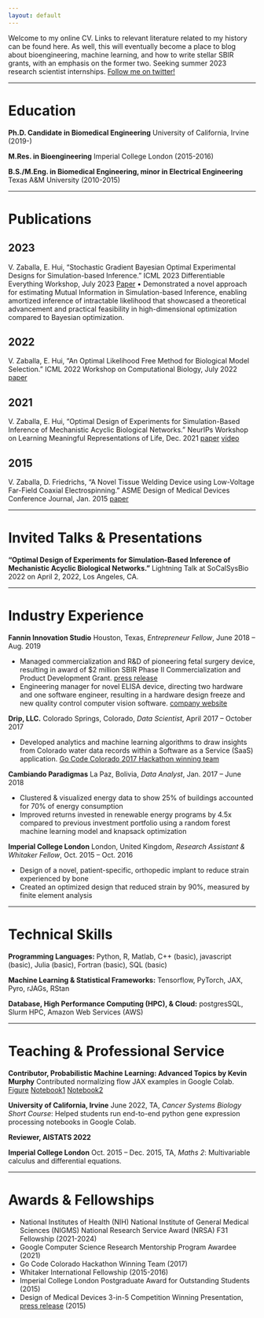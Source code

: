 ```yaml
---
layout: default
---
```


Welcome to my online CV. Links to relevant literature related to my history can be found here. As well, this will eventually become a place to blog about bioengineering, machine learning, and how to write stellar SBIR grants, with an emphasis on the former two. Seeking summer 2023 research scientist internships. [Follow me on twitter!](https://twitter.com/VZaballa)

* * *

# Education

**Ph.D. Candidate in Biomedical Engineering** University of California, Irvine (2019-)

**M.Res. in Bioengineering** Imperial College London (2015-2016)

**B.S./M.Eng. in Biomedical Engineering, minor in Electrical Engineering** Texas A&M University (2010-2015)

* * *

# Publications

## 2023
V. Zaballa, E. Hui, “Stochastic Gradient Bayesian Optimal Experimental Designs for Simulation-based Inference.” ICML 2023 Differentiable Everything Workshop, July 2023 [Paper](https://arxiv.org/abs/2306.15731)
•	Demonstrated a novel approach for estimating Mutual Information in Simulation-based Inference, enabling amortized inference of intractable likelihood that showcased a theoretical advancement and practical feasibility in high-dimensional optimization compared to Bayesian optimization.


## 2022
V. Zaballa, E. Hui, “An Optimal Likelihood Free Method for Biological Model Selection.” ICML 2022 Workshop on Computational Biology, July 2022 [paper](https://arxiv.org/abs/2208.02344) 

## 2021
V. Zaballa, E. Hui, “Optimal Design of Experiments for Simulation-Based Inference of Mechanistic Acyclic Biological Networks.” NeurIPs Workshop on Learning Meaningful Representations of Life, Dec. 2021 [paper](https://arxiv.org/abs/2111.13612) [video](https://youtu.be/MPJxNKUvtgo)

## 2015
V. Zaballa, D. Friedrichs, “A Novel Tissue Welding Device using Low-Voltage Far-Field Coaxial Electrospinning.” ASME Design of Medical Devices Conference Journal, Jan. 2015 [paper](https://asmedigitalcollection.asme.org/medicaldevices/article/9/3/030922/448060/A-Novel-Tissue-Welding-Device-Using-Low-Voltage)

* * *

# Invited Talks & Presentations

**“Optimal Design of Experiments for Simulation-Based Inference of Mechanistic Acyclic Biological Networks.”** Lightning Talk at SoCalSysBio 2022 on April 2, 2022, Los Angeles, CA.

* * *

# Industry Experience
**Fannin Innovation Studio**	Houston, Texas,
_Entrepreneur Fellow_,	June 2018 – Aug. 2019
* Managed commercialization and R&D of pioneering fetal surgery device, resulting in award of $2 million SBIR Phase II Commercialization and Product Development Grant. [press release](https://fannininnovation.com/wp-content/uploads/2019/11/11_05_2019_ChorioAnchor-Press-Release-Final-1.pdf)
* Engineering manager for novel ELISA device, directing two hardware and one software engineer, resulting in a hardware design freeze and new quality control computer vision software. [company website](https://brevitest.com/)

**Drip, LLC.** 	Colorado Springs, Colorado,
_Data Scientist_,	April 2017 – October 2017
* Developed analytics and machine learning algorithms to draw insights from Colorado water data records within a Software as a Service (SaaS) application. [Go Code Colorado 2017 Hackathon winning team](https://gocode.colorado.gov/archive-2017/)

**Cambiando Paradigmas**	La Paz, Bolivia,
_Data Analyst_,	Jan. 2017 – June 2018
* Clustered & visualized energy data to show 25% of buildings accounted for 70% of energy consumption
* Improved returns invested in renewable energy programs by 4.5x compared to previous investment portfolio using a random forest machine learning model and knapsack optimization

**Imperial College London**	London, United Kingdom,
_Research Assistant & Whitaker Fellow_,	Oct. 2015 – Oct. 2016
* Design of a novel, patient-specific, orthopedic implant to reduce strain experienced by bone
* Created an optimized design that reduced strain by 90%, measured by finite element analysis


* * *

# Technical Skills

**Programming Languages:** Python, R, Matlab, C++ (basic), javascript (basic), Julia (basic), Fortran (basic), SQL (basic)


**Machine Learning & Statistical Frameworks:** Tensorflow, PyTorch, JAX, Pyro, rJAGs, RStan


**Database, High Performance Computing (HPC), & Cloud:** postgresSQL, Slurm HPC, Amazon Web Services (AWS)

* * *

# Teaching & Professional Service

**Contributor, Probabilistic Machine Learning: Advanced Topics by Kevin Murphy** Contributed normalizing flow JAX examples in Google Colab. [Figure](https://gist.github.com/vz415/dbd5746d9f88302e9d596d348bb46686) [Notebook1](https://colab.research.google.com/drive/1RvKleNHKjjeVpnpPGpQ01AzEgXINqoYd?authuser=2) [Notebook2](https://colab.research.google.com/drive/1xQscm8Z3TAhIovzKVoCQHiKZZfj6Sh-4?authuser=2)

**University of California, Irvine** June 2022, TA, _Cancer Systems Biology Short Course_: Helped students run end-to-end python gene expression processing notebooks in Google Colab.

**Reviewer, AISTATS 2022**

**Imperial College London**	Oct. 2015 – Dec. 2015, TA, _Maths 2_: Multivariable calculus and differential equations.

* * *

# Awards & Fellowships
* National Institutes of Health (NIH) National Institute of General Medical Sciences (NIGMS) National Research Service Award (NRSA) F31 Fellowship  (2021-2024)
* Google Computer Science Research Mentorship Program Awardee	(2021)
* Go Code Colorado Hackathon Winning Team	(2017)
* Whitaker International Fellowship	(2015-2016)
* Imperial College London Postgraduate Award for Outstanding Students	(2015)
* Design of Medical Devices 3-in-5 Competition Winning Presentation, [press release](http://www.dmd.umn.edu/past_conferences/three-in-five2015.html)	(2015)

